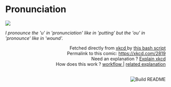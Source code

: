 # <b>Pronunciation</b>

[![](https://imgs.xkcd.com/comics/pronunciation.png)](https://xkcd.com/2819)

<i>I pronounce the &#39;u&#39; in &#39;pronunciation&#39; like in &#39;putting&#39; but the &#39;ou&#39; in &#39;pronounce&#39; like in &#39;wound&#39;.</i>

<div align="right">
  Fetched directly from
  <a href="https://xkcd.com">
    xkcd
  </a>
  by
  <a href="https://github.com/Vanille-N/Vanille-N/blob/master/fetch">
    this bash script
  </a>
</div>
<div align="right">
  Permalink to this comic:
  <a href="https://xkcd.com/2819">
    https://xkcd.com/2819
  </a>
</div>
<div align="right">
  Need an explanation ?
  <a href="https://www.explainxkcd.com/wiki/index.php/2819">
    Explain xkcd
  </a>
</div>
<div align="right">
  How does this work ?
  <a href="https://github.com/Vanille-N/Vanille-N/blob/master/.github/workflows/build.yml">
    workflow
  </a>
  |
  <a href="https://simonwillison.net/2020/Jul/10/self-updating-profile-readme/">
    related explanation
  </a>
</div><br>

<a href="https://github.com/Vanille-N/Vanille-N/actions"><img src="https://github.com/Vanille-N/Vanille-N/workflows/Build%20README/badge.svg" align="right" alt="Build README"></a>
